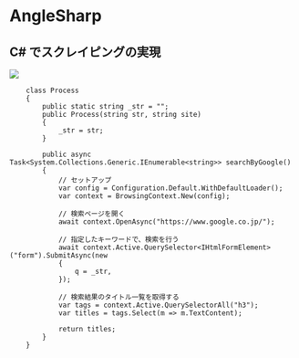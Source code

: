 # AngleSharp
## C# でスクレイピングの実現

<img src= "https://user-images.githubusercontent.com/88915966/174937856-8ba8995e-0e6b-4d74-96e4-e989c7a2d1e8.jpg">

~~~
    class Process
    {
        public static string _str = "";
        public Process(string str, string site)
        {
            _str = str;
        }

        public async Task<System.Collections.Generic.IEnumerable<string>> searchByGoogle()
        {
            // セットアップ
            var config = Configuration.Default.WithDefaultLoader();
            var context = BrowsingContext.New(config);

            // 検索ページを開く
            await context.OpenAsync("https://www.google.co.jp/");

            // 指定したキーワードで、検索を行う
            await context.Active.QuerySelector<IHtmlFormElement>("form").SubmitAsync(new
            {
                q = _str,
            });

            // 検索結果のタイトル一覧を取得する
            var tags = context.Active.QuerySelectorAll("h3");
            var titles = tags.Select(m => m.TextContent);

            return titles;
        }
    }
~~~

